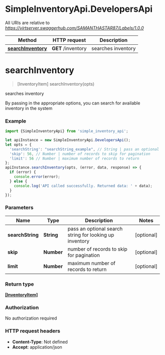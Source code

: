# SimpleInventoryApi.DevelopersApi

All URIs are relative to *https://virtserver.swaggerhub.com/SAMANTHASTAR87/Labels/1.0.0*

Method | HTTP request | Description
------------- | ------------- | -------------
[**searchInventory**](DevelopersApi.md#searchInventory) | **GET** /inventory | searches inventory

<a name="searchInventory"></a>
# **searchInventory**
> [InventoryItem] searchInventory(opts)

searches inventory

By passing in the appropriate options, you can search for available inventory in the system 

### Example
```javascript
import {SimpleInventoryApi} from 'simple_inventory_api';

let apiInstance = new SimpleInventoryApi.DevelopersApi();
let opts = { 
  'searchString': "searchString_example", // String | pass an optional search string for looking up inventory
  'skip': 56, // Number | number of records to skip for pagination
  'limit': 56 // Number | maximum number of records to return
};
apiInstance.searchInventory(opts, (error, data, response) => {
  if (error) {
    console.error(error);
  } else {
    console.log('API called successfully. Returned data: ' + data);
  }
});
```

### Parameters

Name | Type | Description  | Notes
------------- | ------------- | ------------- | -------------
 **searchString** | **String**| pass an optional search string for looking up inventory | [optional] 
 **skip** | **Number**| number of records to skip for pagination | [optional] 
 **limit** | **Number**| maximum number of records to return | [optional] 

### Return type

[**[InventoryItem]**](InventoryItem.md)

### Authorization

No authorization required

### HTTP request headers

 - **Content-Type**: Not defined
 - **Accept**: application/json

